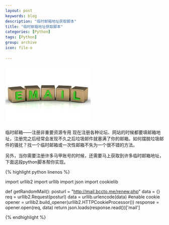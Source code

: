 ```yaml
---
layout: post
keywords: blog
description: "临时邮箱地址获取脚本"
title: "临时邮箱地址获取脚本"
categories: [Python]
tags: [Python]
group: archive
icon: file-o

---
```


![image](/assets/images/2013-05-23-mail.jpeg)

临时邮箱——注册非重要资源专用
现在注册各种论坛、网站的时候都要填邮箱地址，注册完之后经常会发现不久之后垃圾邮件就塞满了你的邮箱。如何摆脱垃圾邮件的骚扰？找一个临时邮箱或一次性邮箱不失为一个很不错的方法。

另外，当你需要注册许多马甲账号的时候，还需要马上获取到许多临时邮箱地址，下面这段python脚本帮你实现。

{% highlight python linenos %}

import urllib2
import urllib
import json
import cookielib
 
def getRandomMail():
posturl = "http://mail.bccto.me/renew.php"
data = {}
req = urllib2.Request(posturl)
data = urllib.urlencode(data)
#enable cookie
opener = urllib2.build_opener(urllib2.HTTPCookieProcessor())
response = opener.open(req, data)
return  json.loads(response.read())['mail']    	

{% endhighlight %}

